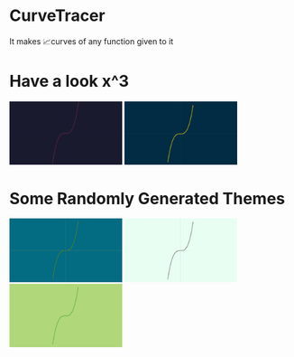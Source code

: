 # CurveTracer
It makes 📈curves of any function given to it

# Have a look x^3
<!-- ![Xcube](/Photos/XcubeDark.png) -->
<img src="Photos/XcubeDark.png" alt="Dark" width="200"/> <img src="Photos/XcubeDarkAndYellow.png" alt="DarkAndYellow" width="200"/>

# Some Randomly Generated Themes
<img src="Photos/ran1.png" alt="DarkAndYellow" width="200"/> <img src="Photos/ran2.png" alt="DarkAndYellow" width="200"/> <img src="Photos/ran3.png" alt="DarkAndYellow" width="200"/>